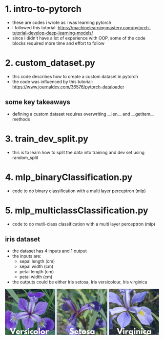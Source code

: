 # 1. intro-to-pytorch

* these are codes i wrote as i was learning pytorch
* i followed this tutorial: https://machinelearningmastery.com/pytorch-tutorial-develop-deep-learning-models/
* since i didn't have a lot of experience with OOP, some of the code blocks required more time and effort to follow

# 2. custom_dataset.py

* this code describes how to create a custom dataset in pytorch
* the code was influenced by this tutorial: https://www.journaldev.com/36576/pytorch-dataloader

## some key takeaways

* defining a custom dataset requires overwriting \_\_len\_\_ and \_\_getitem\_\_ methods

# 3. train_dev_split.py

* this is to learn how to split the data into training and dev set using random\_split

# 4. mlp_binaryClassification.py

* code to do binary classification with a multi layer perceptron (mlp)

# 5. mlp_multiclassClassification.py

* code to do mutli-class classification with a multi layer perceptron (mlp)

## iris dataset

* the dataset has 4 inputs and 1 output
* the inputs are:
  * sepal length (cm)
  * sepal width (cm)
  * petal length (cm)
  * petal width (cm)
 * the outputs could be either Iris setosa, Iris versicolour, Iris virginica
 
 ![image](./images/iris.jpg)
